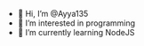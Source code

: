 - 👋 Hi, I’m @Ayya135
- 👀 I’m interested in programming
- 🌱 I’m currently learning NodeJS


<!---
Ayya135/Ayya135 is a ✨ special ✨ repository because its `README.md` (this file) appears on your GitHub profile.
You can click the Preview link to take a look at your changes.
--->

